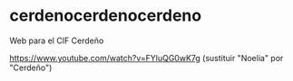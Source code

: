 # cerdenocerdenocerdeno

Web para el CIF Cerdeño

https://www.youtube.com/watch?v=FYluQG0wK7g (sustituir "Noelia" por "Cerdeño")


